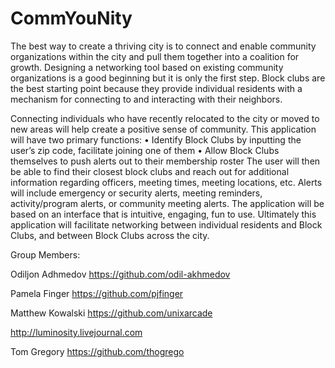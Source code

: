 CommYouNity
===========
The best way to create a thriving city is to connect and enable community organizations within the city and pull them together into a coalition for growth. Designing a networking tool based on existing community organizations is a good beginning but it is only the first step. Block clubs are the best starting point because they provide individual residents with a mechanism for connecting to and interacting with their neighbors. 

Connecting individuals who have recently relocated to the city or moved to new areas will help create a positive sense of community. This application will have two primary functions: 
•	Identify Block Clubs by inputting the user’s zip code, facilitate joining one of them
•	Allow Block Clubs themselves to push alerts out to their membership roster
The user will then be able to find their closest block clubs and reach out for additional information regarding officers, meeting times, meeting locations, etc. Alerts will include emergency or security alerts, meeting reminders, activity/program alerts, or community meeting alerts. The application will be based on an interface that is intuitive, engaging, fun to use. Ultimately this application will facilitate networking between individual residents and Block Clubs, and between Block Clubs across the city.

Group Members: 

Odiljon Adhmedov
https://github.com/odil-akhmedov

Pamela Finger 
https://github.com/pjfinger

Matthew Kowalski
https://github.com/unixarcade

http://luminosity.livejournal.com


Tom Gregory
https://github.com/thogrego
